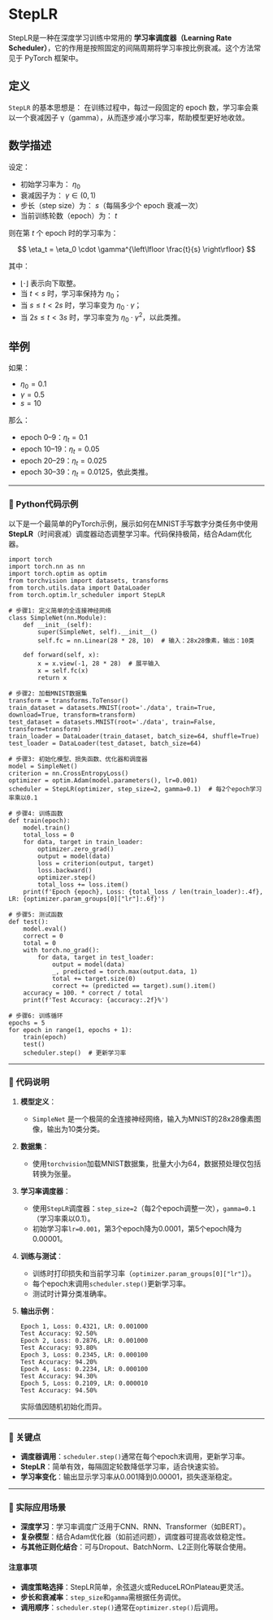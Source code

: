 # StepLR
StepLR是一种在深度学习训练中常用的 **学习率调度器（Learning Rate Scheduler）**，它的作用是按照固定的间隔周期将学习率按比例衰减。这个方法常见于 PyTorch 框架中。

## 定义

`StepLR` 的基本思想是：
在训练过程中，每过一段固定的 epoch 数，学习率会乘以一个衰减因子 γ（gamma），从而逐步减小学习率，帮助模型更好地收敛。


## 数学描述

设定：

* 初始学习率为： $\eta_0$
* 衰减因子为： $\gamma \in (0, 1)$
* 步长（step size）为： $s$（每隔多少个 epoch 衰减一次）
* 当前训练轮数（epoch）为： $t$

则在第 $t$ 个 epoch 时的学习率为：

$$
\eta_t = \eta_0 \cdot \gamma^{\left\lfloor \frac{t}{s} \right\rfloor}
$$

其中：

* $\left\lfloor \cdot \right\rfloor$ 表示向下取整。
* 当 $t < s$ 时，学习率保持为 $\eta_0$；
* 当 $s \leq t < 2s$ 时，学习率变为 $\eta_0 \cdot \gamma$；
* 当 $2s \leq t < 3s$ 时，学习率变为 $\eta_0 \cdot \gamma^2$，以此类推。


## 举例

如果：

* $\eta_0 = 0.1$
* $\gamma = 0.5$
* $s = 10$

那么：

* epoch 0–9：$\eta_t = 0.1$
* epoch 10–19：$\eta_t = 0.05$
* epoch 20–29：$\eta_t = 0.025$
* epoch 30–39：$\eta_t = 0.0125$，依此类推。


---

### 📖 Python代码示例

以下是一个最简单的PyTorch示例，展示如何在MNIST手写数字分类任务中使用**StepLR**（时间衰减）调度器动态调整学习率。代码保持极简，结合Adam优化器。

```
import torch
import torch.nn as nn
import torch.optim as optim
from torchvision import datasets, transforms
from torch.utils.data import DataLoader
from torch.optim.lr_scheduler import StepLR

# 步骤1: 定义简单的全连接神经网络
class SimpleNet(nn.Module):
    def __init__(self):
        super(SimpleNet, self).__init__()
        self.fc = nn.Linear(28 * 28, 10)  # 输入：28x28像素，输出：10类
    
    def forward(self, x):
        x = x.view(-1, 28 * 28)  # 展平输入
        x = self.fc(x)
        return x

# 步骤2: 加载MNIST数据集
transform = transforms.ToTensor()
train_dataset = datasets.MNIST(root='./data', train=True, download=True, transform=transform)
test_dataset = datasets.MNIST(root='./data', train=False, transform=transform)
train_loader = DataLoader(train_dataset, batch_size=64, shuffle=True)
test_loader = DataLoader(test_dataset, batch_size=64)

# 步骤3: 初始化模型、损失函数、优化器和调度器
model = SimpleNet()
criterion = nn.CrossEntropyLoss()
optimizer = optim.Adam(model.parameters(), lr=0.001)
scheduler = StepLR(optimizer, step_size=2, gamma=0.1)  # 每2个epoch学习率乘以0.1

# 步骤4: 训练函数
def train(epoch):
    model.train()
    total_loss = 0
    for data, target in train_loader:
        optimizer.zero_grad()
        output = model(data)
        loss = criterion(output, target)
        loss.backward()
        optimizer.step()
        total_loss += loss.item()
    print(f'Epoch {epoch}, Loss: {total_loss / len(train_loader):.4f}, LR: {optimizer.param_groups[0]["lr"]:.6f}')

# 步骤5: 测试函数
def test():
    model.eval()
    correct = 0
    total = 0
    with torch.no_grad():
        for data, target in test_loader:
            output = model(data)
            _, predicted = torch.max(output.data, 1)
            total += target.size(0)
            correct += (predicted == target).sum().item()
    accuracy = 100. * correct / total
    print(f'Test Accuracy: {accuracy:.2f}%')

# 步骤6: 训练循环
epochs = 5
for epoch in range(1, epochs + 1):
    train(epoch)
    test()
    scheduler.step()  # 更新学习率
```

---

### 📖 代码说明

1. **模型定义**：
   - `SimpleNet` 是一个极简的全连接神经网络，输入为MNIST的28x28像素图像，输出为10类分类。

2. **数据集**：
   - 使用`torchvision`加载MNIST数据集，批量大小为64，数据预处理仅包括转换为张量。

3. **学习率调度器**：
   - 使用`StepLR`调度器：`step_size=2`（每2个epoch调整一次），`gamma=0.1`（学习率乘以0.1）。
   - 初始学习率`lr=0.001`，第3个epoch降为0.0001，第5个epoch降为0.00001。

4. **训练与测试**：
   - 训练时打印损失和当前学习率（`optimizer.param_groups[0]["lr"]`）。
   - 每个epoch末调用`scheduler.step()`更新学习率。
   - 测试时计算分类准确率。

5. **输出示例**：
   ```
   Epoch 1, Loss: 0.4321, LR: 0.001000
   Test Accuracy: 92.50%
   Epoch 2, Loss: 0.2876, LR: 0.001000
   Test Accuracy: 93.80%
   Epoch 3, Loss: 0.2345, LR: 0.000100
   Test Accuracy: 94.20%
   Epoch 4, Loss: 0.2234, LR: 0.000100
   Test Accuracy: 94.30%
   Epoch 5, Loss: 0.2109, LR: 0.000010
   Test Accuracy: 94.50%
   ```
   实际值因随机初始化而异。

---

### 📖 关键点
- **调度器调用**：`scheduler.step()`通常在每个epoch末调用，更新学习率。
- **StepLR**：简单有效，每隔固定轮数降低学习率，适合快速实验。
- **学习率变化**：输出显示学习率从0.001降到0.00001，损失逐渐稳定。

---

### 📖 实际应用场景
- **深度学习**：学习率调度广泛用于CNN、RNN、Transformer（如BERT）。
- **复杂模型**：结合Adam优化器（如前述问题），调度器可提高收敛稳定性。
- **与其他正则化结合**：可与Dropout、BatchNorm、L2正则化等联合使用。

#### 注意事项
- **调度策略选择**：StepLR简单，余弦退火或ReduceLROnPlateau更灵活。
- **步长和衰减率**：`step_size`和`gamma`需根据任务调优。
- **调用顺序**：`scheduler.step()`通常在`optimizer.step()`后调用。
